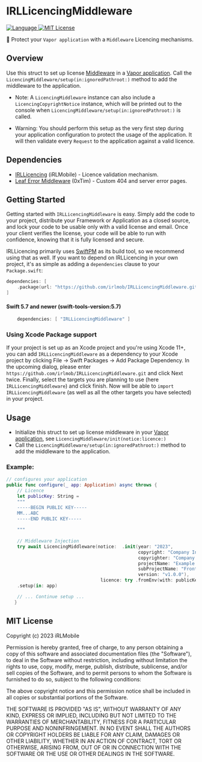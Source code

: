 # IRLLicencingMiddleware
<p align="left">
    <a href="https://swift.org">
        <img src="http://img.shields.io/badge/Swift-5.7-brightgreen.svg" alt="Language">
    </a>
    <a href="https://github.com/irlmob/IRLLicence/blob/main/LICENSE">
        <img src="https://img.shields.io/badge/license-MIT-blue.svg" alt="MIT License">
    </a>
</p>

🛃 Protect your `Vapor application` with a `Middleware` Licencing mechanisms.

## Overview

Use this struct to set up license [Middleware](https://docs.vapor.codes/advanced/middleware/) in a [Vapor application](https://www.vapor.codes). Call the `LicencingMiddleware/setup(in:ignoredPathroot:)` method to add the middleware to the application.

- Note: A `LicencingMiddleware` instance can also include a `LicencingCopyrightNotice` instance, which will be printed out to the console when `LicencingMiddleware/setup(in:ignoredPathroot:)` is called.

- Warning: You should perform this setup as the very first step during your application configuration to protect the usage of the application. It will then validate every `Request` to the application against a valid licence.


## Dependencies
- [IRLLicencing](https://github.com/irlmob/IRLLicencing) (iRLMobile) - Licence validation mechanism.
- [Leaf Error Middleware](https://github.com/brokenhandsio/leaf-error-middleware) (0xTim) -  Custom 404 and server error pages. 

## Getting Started

Getting started with `IRLLicencingMiddleware` is easy. Simply add the code to your project, distribute your Framework or Application as a closed source, and lock your code to be usable only with a valid license and email. Once your client verifies the license, your code will be able to run with confidence, knowing that it is fully licensed and secure.

IRLLicencing primarily uses [SwiftPM](https://swift.org/package-manager/) as its build tool, so we recommend using that as well. If you want to depend on IRLLicencing in your own project, it's as simple as adding a `dependencies` clause to your `Package.swift`:

```swift
dependencies: [
    .package(url: "https://github.com/irlmob/IRLLicencingMiddleware.git", from: "1.0.0")
]
```

#### Swift 5.7 and newer (swift-tools-version:5.7)
```swift
    dependencies: [ "IRLLicencingMiddleware" ]
```

### Using Xcode Package support

If your project is set up as an Xcode project and you're using Xcode 11+, you can add `IRLLicencingMiddleware` as a dependency to your
Xcode project by clicking File -> Swift Packages -> Add Package Dependency. In the upcoming dialog, please enter
`https://github.com/irlmob/IRLLicencingMiddleware.git` and click Next twice. Finally, select the targets you are planning to use (here `IRLLicencingMiddleware`) and click finish. Now will be able to `import IRLLicencingMiddleware` (as well as all
the other targets you have selected) in your project.

## Usage

- Initialize this struct to set up license middleware in your [Vapor application](https://www.vapor.codes), see `LicencingMiddleware/init(notice:licence:)`
- Call the `LicencingMiddleware/setup(in:ignoredPathroot:)` method to add the middleware to the application.

### Example:

```swift
// configures your application
public func configure(_ app: Application) async throws {
    // Licence
    let publicKey: String =
    """
    -----BEGIN PUBLIC KEY-----
    MM...ABC
    -----END PUBLIC KEY-----
    
    """
    
    // Middleware Injection
    try await LicencingMiddleware(notice:  .init(year: "2023",
                                                 copyright: "Company Inc. Headquarter on the moon",
                                                 copyrighter: "Company Inc.",
                                                 projectName: "Example Project",
                                                 subProjectName: "Frontend App",
                                                 version: "v1.0.0"),
                                   licence: try .fromEnv(with: publicKey))
    .setup(in: app)

    // ... Continue setup ...
   }
```

## MIT License
Copyright (c) 2023 iRLMobile

Permission is hereby granted, free of charge, to any person obtaining a copy
of this software and associated documentation files (the "Software"), to deal
in the Software without restriction, including without limitation the rights
to use, copy, modify, merge, publish, distribute, sublicense, and/or sell
copies of the Software, and to permit persons to whom the Software is
furnished to do so, subject to the following conditions:

The above copyright notice and this permission notice shall be included in all
copies or substantial portions of the Software.

THE SOFTWARE IS PROVIDED "AS IS", WITHOUT WARRANTY OF ANY KIND, EXPRESS OR
IMPLIED, INCLUDING BUT NOT LIMITED TO THE WARRANTIES OF MERCHANTABILITY,
FITNESS FOR A PARTICULAR PURPOSE AND NONINFRINGEMENT. IN NO EVENT SHALL THE
AUTHORS OR COPYRIGHT HOLDERS BE LIABLE FOR ANY CLAIM, DAMAGES OR OTHER
LIABILITY, WHETHER IN AN ACTION OF CONTRACT, TORT OR OTHERWISE, ARISING FROM,
OUT OF OR IN CONNECTION WITH THE SOFTWARE OR THE USE OR OTHER DEALINGS IN THE
SOFTWARE.
